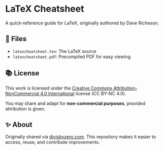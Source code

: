 # LaTeX Cheatsheet

A quick-reference guide for LaTeX, originally authored by Dave Richeson.

## 📄 Files

- `latexcheatsheet.tex`: The LaTeX source
- `latexcheatsheet.pdf`: Precompiled PDF for easy viewing

## 📚 License

This work is licensed under the [Creative Commons Attribution-NonCommercial 4.0 International](https://creativecommons.org/licenses/by-nc/4.0/) license (CC BY-NC 4.0).

You may share and adapt for **non-commercial purposes**, provided attribution is given.

## ✨ About

Originally shared via [divisbyzero.com](http://divisbyzero.com). This repository makes it easier to access, reuse, and contribute improvements.
